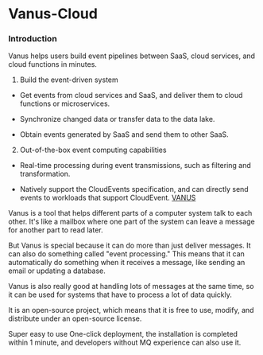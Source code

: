 # Vanus-Cloud

### Introduction

Vanus helps users build event pipelines between SaaS, cloud services, and cloud functions in minutes.

1. Build the event-driven system

- Get events from cloud services and SaaS, and deliver them to cloud functions or microservices.

- Synchronize changed data or transfer data to the data lake.

- Obtain events generated by SaaS and send them to other SaaS.

2. Out-of-the-box event computing capabilities

- Real-time processing during event transmissions, such as filtering and transformation.

- Natively support the CloudEvents specification, and can directly send events to workloads that support CloudEvent. [VANUS](https://github.com/vanus-labs/vanus)

Vanus is a tool that helps different parts of a computer system talk to each other. It's like a mailbox where one part of the system can leave a message for another part to read later.

But Vanus is special because it can do more than just deliver messages. It can also do something called "event processing." This means that it can automatically do something when it receives a message, like sending an email or updating a database.

Vanus is also really good at handling lots of messages at the same time, so it can be used for systems that have to process a lot of data quickly.

It is an open-source project, which means that it is free to use, modify, and distribute under an open-source license.

Super easy to use
One-click deployment, the installation is completed within 1 minute, and developers without MQ experience can also use it.
